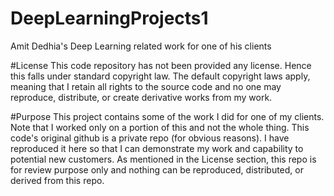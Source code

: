 # DeepLearningProjects1
Amit Dedhia's Deep Learning related work for one of his clients

#License
This code repository has not been provided any license. Hence this falls under standard copyright law. The default copyright laws apply, meaning that I retain all rights to the source code and no one may reproduce, distribute, or create derivative works from my work.

#Purpose
This project contains some of the work I did for one of my clients. Note that I worked only on a portion of this and not the whole thing. This code's original github is a private repo (for obvious reasons). I have reproduced it here so that I can demonstrate my work and capability to potential new customers. As mentioned in the License section, this repo is for review purpose only and nothing can be reproduced, distributed, or derived from this repo.


